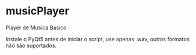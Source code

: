 # musicPlayer
Player de Musica Basico

Instale o PyQt5 antes de iniciar o script,
use apenas .wav, outros formatos não são suportados.
